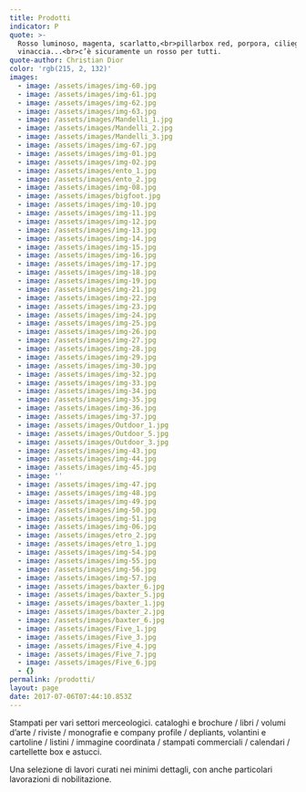 ```yaml
---
title: Prodotti
indicator: P
quote: >-
  Rosso luminoso, magenta, scarlatto,<br>pillarbox red, porpora, ciliegio,
  vinaccia...<br>c’è sicuramente un rosso per tutti.
quote-author: Christian Dior
color: 'rgb(215, 2, 132)'
images:
  - image: /assets/images/img-60.jpg
  - image: /assets/images/img-61.jpg
  - image: /assets/images/img-62.jpg
  - image: /assets/images/img-63.jpg
  - image: /assets/images/Mandelli_1.jpg
  - image: /assets/images/Mandelli_2.jpg
  - image: /assets/images/Mandelli_3.jpg
  - image: /assets/images/img-67.jpg
  - image: /assets/images/img-01.jpg
  - image: /assets/images/img-02.jpg
  - image: /assets/images/ento_1.jpg
  - image: /assets/images/ento_2.jpg
  - image: /assets/images/img-08.jpg
  - image: /assets/images/bigfoot.jpg
  - image: /assets/images/img-10.jpg
  - image: /assets/images/img-11.jpg
  - image: /assets/images/img-12.jpg
  - image: /assets/images/img-13.jpg
  - image: /assets/images/img-14.jpg
  - image: /assets/images/img-15.jpg
  - image: /assets/images/img-16.jpg
  - image: /assets/images/img-17.jpg
  - image: /assets/images/img-18.jpg
  - image: /assets/images/img-19.jpg
  - image: /assets/images/img-21.jpg
  - image: /assets/images/img-22.jpg
  - image: /assets/images/img-23.jpg
  - image: /assets/images/img-24.jpg
  - image: /assets/images/img-25.jpg
  - image: /assets/images/img-26.jpg
  - image: /assets/images/img-27.jpg
  - image: /assets/images/img-28.jpg
  - image: /assets/images/img-29.jpg
  - image: /assets/images/img-30.jpg
  - image: /assets/images/img-32.jpg
  - image: /assets/images/img-33.jpg
  - image: /assets/images/img-34.jpg
  - image: /assets/images/img-35.jpg
  - image: /assets/images/img-36.jpg
  - image: /assets/images/img-37.jpg
  - image: /assets/images/Outdoor_1.jpg
  - image: /assets/images/Outdoor_5.jpg
  - image: /assets/images/Outdoor_3.jpg
  - image: /assets/images/img-43.jpg
  - image: /assets/images/img-44.jpg
  - image: /assets/images/img-45.jpg
  - image: ''
  - image: /assets/images/img-47.jpg
  - image: /assets/images/img-48.jpg
  - image: /assets/images/img-49.jpg
  - image: /assets/images/img-50.jpg
  - image: /assets/images/img-51.jpg
  - image: /assets/images/img-06.jpg
  - image: /assets/images/etro_2.jpg
  - image: /assets/images/etro_1.jpg
  - image: /assets/images/img-54.jpg
  - image: /assets/images/img-55.jpg
  - image: /assets/images/img-56.jpg
  - image: /assets/images/img-57.jpg
  - image: /assets/images/baxter_6.jpg
  - image: /assets/images/baxter_5.jpg
  - image: /assets/images/baxter_1.jpg
  - image: /assets/images/baxter_2.jpg
  - image: /assets/images/baxter_6.jpg
  - image: /assets/images/Five_1.jpg
  - image: /assets/images/Five_3.jpg
  - image: /assets/images/Five_4.jpg
  - image: /assets/images/Five_7.jpg
  - image: /assets/images/Five_6.jpg
  - {}
permalink: /prodotti/
layout: page
date: 2017-07-06T07:44:10.853Z
---
```

Stampati per vari settori merceologici. cataloghi e brochure / libri / volumi d’arte / riviste / monografie e company profile / depliants, volantini e cartoline / listini / immagine coordinata / stampati commerciali / calendari / cartellette box e astucci.

Una selezione di lavori curati nei minimi dettagli, con anche particolari lavorazioni di nobilitazione.
